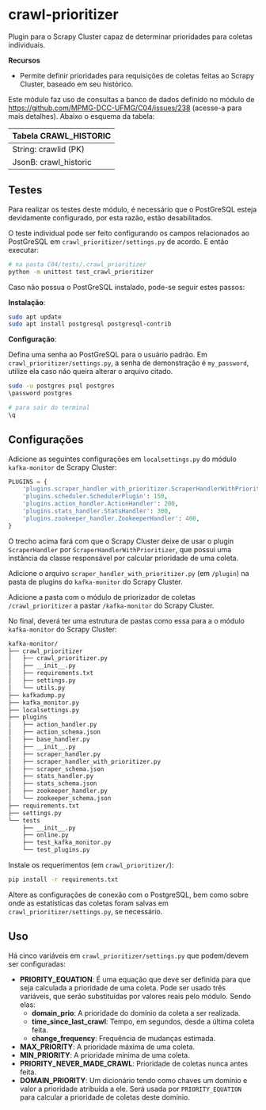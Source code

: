 # crawl-prioritizer

Plugin para o Scrapy Cluster capaz de determinar prioridades para coletas individuais.

**Recursos**

- Permite definir prioridades para requisições de coletas feitas ao Scrapy Cluster, baseado em seu histórico.


Este módulo faz uso de consultas a banco de dados definido no módulo de https://github.com/MPMG-DCC-UFMG/C04/issues/238 (acesse-a para mais detalhes). Abaixo o esquema da tabela:

| Tabela CRAWL_HISTORIC |
| :--- |
| String: crawlid (PK) |
| JsonB: crawl_historic |

## Testes

Para realizar os testes deste módulo, é necessário que o PostGreSQL esteja devidamente configurado, por esta razão, estão desabilitados.

O teste individual pode ser feito configurando os campos relacionados ao PostGreSQL em `crawl_prioritizer/settings.py` de acordo. E então executar:

```bash
# na pasta C04/tests/.crawl_prioritizer
python -m unittest test_crawl_prioritizer
```

Caso não possua o PostGreSQL instalado, pode-se seguir estes passos:

**Instalação**:

```bash
sudo apt update
sudo apt install postgresql postgresql-contrib
```

**Configuração**:

Defina uma senha ao PostGreSQL para o usuário padrão. Em `crawl_prioritizer/settings.py`, a senha de demonstração é `my_password`, utilize ela caso não queira alterar o arquivo citado.

```bash
sudo -u postgres psql postgres
\password postgres

# para sair do terminal
\q
```

## Configurações

Adicione as seguintes configurações em `localsettings.py` do módulo `kafka-monitor` de Scrapy Cluster:
```python
PLUGINS = {
    'plugins.scraper_handler_with_prioritizer.ScraperHandlerWithPrioritizer': 100,
    'plugins.scheduler.SchedulerPlugin': 150,
    'plugins.action_handler.ActionHandler': 200,
    'plugins.stats_handler.StatsHandler': 300,
    'plugins.zookeeper_handler.ZookeeperHandler': 400,
}
``` 
O trecho acima fará com que o Scrapy Cluster deixe de usar o plugin `ScraperHandler` por `ScraperHandlerWithPrioritizer`, que possui uma instância da classe responsável por calcular prioridade de uma coleta.

Adicione o arquivo `scraper_handler_with_prioritizer.py` (em `/plugin`) na pasta de plugins do `kafka-monitor` do Scrapy Cluster.

Adicione a pasta com o módulo de priorizador de coletas `/crawl_prioritizer` a pastar `/kafka-monitor` do Scrapy Cluster.

No final, deverá ter uma estrutura de pastas como essa para a o módulo `kafka-monitor` do Scrapy Cluster: 
```bash
kafka-monitor/
├── crawl_prioritizer
│   ├── crawl_prioritizer.py
│   ├── __init__.py
│   ├── requirements.txt
│   ├── settings.py
│   └── utils.py
├── kafkadump.py
├── kafka_monitor.py
├── localsettings.py
├── plugins
│   ├── action_handler.py
│   ├── action_schema.json
│   ├── base_handler.py
│   ├── __init__.py
│   ├── scraper_handler.py
│   ├── scraper_handler_with_prioritizer.py
│   ├── scraper_schema.json
│   ├── stats_handler.py
│   ├── stats_schema.json
│   ├── zookeeper_handler.py
│   └── zookeeper_schema.json
├── requirements.txt
├── settings.py
└── tests
    ├── __init__.py
    ├── online.py
    ├── test_kafka_monitor.py
    └── test_plugins.py
```

Instale os requerimentos (em `crawl_prioritizer/`):

```bash
pip install -r requirements.txt
```

Altere as configurações de conexão com o PostgreSQL, bem como sobre onde as estatísticas das coletas foram salvas em `crawl_prioritizer/settings.py`, se necessário.

## Uso

Há cinco variáveis em `crawl_prioritizer/settings.py` que podem/devem ser configuradas:

- **PRIORITY_EQUATION**: É uma equação que deve ser definida para que seja calculada a prioridade de uma coleta. Pode ser usado três variáveis, que serão substituídas por valores reais pelo módulo. Sendo elas:
    - **domain_prio**: A prioridade do domínio da coleta a ser realizada.
    - **time_since_last_crawl**: Tempo, em segundos, desde a última coleta feita.
    - **change_frequency**: Frequência de mudanças estimada.
- **MAX_PRIORITY**: A prioridade máxima de uma coleta.
- **MIN_PRIORITY**: A prioridade mínima de uma coleta.
- **PRIORITY_NEVER_MADE_CRAWL**: Prioridade de coletas nunca antes feita.
- **DOMAIN_PRIORITY**: Um dicionário tendo como chaves um domínio e valor a prioridade atribuída a ele. Será usada por `PRIORITY_EQUATION` para calcular a prioridade de coletas deste domínio.  
